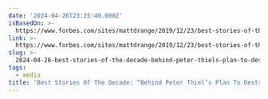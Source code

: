 ```yaml
---
date: '2024-04-26T23:25:40.000Z'
isBasedOn: >-
  https://www.forbes.com/sites/mattdrange/2019/12/23/best-stories-of-the-decade-behind-peter-thiels-plan-to-destroy-gawker/
link: >-
  https://www.forbes.com/sites/mattdrange/2019/12/23/best-stories-of-the-decade-behind-peter-thiels-plan-to-destroy-gawker/
slug: >-
  2024-04-26-best-stories-of-the-decade-behind-peter-thiels-plan-to-destroy-gawker
tags:
  - media
title: 'Best Stories Of The Decade: “Behind Peter Thiel’s Plan To Destroy Gawker”'
---
```


